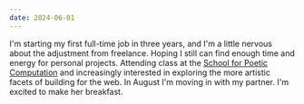```yaml
---
date: 2024-06-01
---
```


I'm starting my first full-time job in three years, and I'm a little nervous about the adjustment from freelance. Hoping I still can find enough time and energy for personal projects. Attending class at the [School for Poetic Computation](https://sfpc.study/) and increasingly interested in exploring the more artistic facets of building for the web. In August I'm moving in with my partner. I'm excited to make her breakfast.
